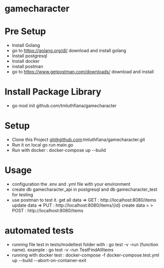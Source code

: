 # gamecharacter

# Pre Setup
- Install Golang
- go to https://golang.org/dl/ download and install golang
- Install postgresql
- Install docker
- install postman
- go to https://www.getpostman.com/downloads/ download and install

# Install Package Library
- go mod init github.com/tmluthfiana/gamecharacter

# Setup
- Clone this Project git@github.com:tmluthfiana/gamecharacter.git
- Run it on local go run main.go
- Run with docker : docker-compose up --build

# Usage
- configuration the .env and .yml file with your environment
- create db gamecharacter_api in postgresql and db gamecharacter_test for testing
- use postman to test it. 
get all data => GET : http://localhost:8080/items
update data => PUT : http://localhost:8080/items/{id}
create data = > POST : http://localhost:8080/items

# automated tests
- running file test in tests/modeltest folder with : go test -v -run (function name). example : go test -v -run TestFindAllItems
- running with docker test : docker-compose -f docker-compose.test.yml up --build --abort-on-container-exit
